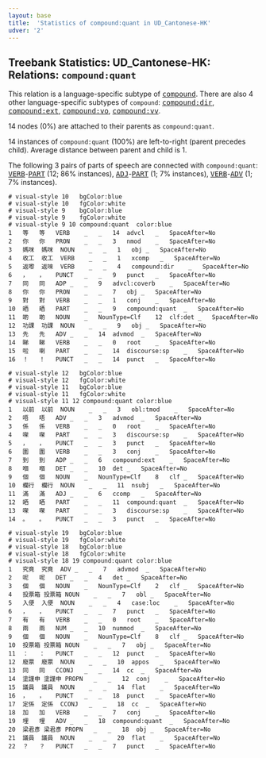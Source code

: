 ```yaml
---
layout: base
title:  'Statistics of compound:quant in UD_Cantonese-HK'
udver: '2'
---
```


## Treebank Statistics: UD_Cantonese-HK: Relations: `compound:quant`

This relation is a language-specific subtype of <tt><a href="yue_hk-dep-compound.html">compound</a></tt>.
There are also 4 other language-specific subtypes of `compound`: <tt><a href="yue_hk-dep-compound-dir.html">compound:dir</a></tt>, <tt><a href="yue_hk-dep-compound-ext.html">compound:ext</a></tt>, <tt><a href="yue_hk-dep-compound-vo.html">compound:vo</a></tt>, <tt><a href="yue_hk-dep-compound-vv.html">compound:vv</a></tt>.

14 nodes (0%) are attached to their parents as `compound:quant`.

14 instances of `compound:quant` (100%) are left-to-right (parent precedes child).
Average distance between parent and child is 1.

The following 3 pairs of parts of speech are connected with `compound:quant`: <tt><a href="yue_hk-pos-VERB.html">VERB</a></tt>-<tt><a href="yue_hk-pos-PART.html">PART</a></tt> (12; 86% instances), <tt><a href="yue_hk-pos-ADJ.html">ADJ</a></tt>-<tt><a href="yue_hk-pos-PART.html">PART</a></tt> (1; 7% instances), <tt><a href="yue_hk-pos-VERB.html">VERB</a></tt>-<tt><a href="yue_hk-pos-ADV.html">ADV</a></tt> (1; 7% instances).


~~~ conllu
# visual-style 10	bgColor:blue
# visual-style 10	fgColor:white
# visual-style 9	bgColor:blue
# visual-style 9	fgColor:white
# visual-style 9 10 compound:quant	color:blue
1	等	等	VERB	_	_	14	advcl	_	SpaceAfter=No
2	你	你	PRON	_	_	3	nmod	_	SpaceAfter=No
3	媽咪	媽咪	NOUN	_	_	1	obj	_	SpaceAfter=No
4	收工	收工	VERB	_	_	1	xcomp	_	SpaceAfter=No
5	返嚟	返唻	VERB	_	_	4	compound:dir	_	SpaceAfter=No
6	，	，	PUNCT	_	_	9	punct	_	SpaceAfter=No
7	同	同	ADP	_	_	9	advcl:coverb	_	SpaceAfter=No
8	你	你	PRON	_	_	7	obj	_	SpaceAfter=No
9	對	對	VERB	_	_	1	conj	_	SpaceAfter=No
10	晒	晒	PART	_	_	9	compound:quant	_	SpaceAfter=No
11	啲	啲	NOUN	_	NounType=Clf	12	clf:det	_	SpaceAfter=No
12	功課	功課	NOUN	_	_	9	obj	_	SpaceAfter=No
13	先	先	ADV	_	_	14	advmod	_	SpaceAfter=No
14	睇	睇	VERB	_	_	0	root	_	SpaceAfter=No
15	啦	喇	PART	_	_	14	discourse:sp	_	SpaceAfter=No
16	！	！	PUNCT	_	_	14	punct	_	SpaceAfter=No

~~~


~~~ conllu
# visual-style 12	bgColor:blue
# visual-style 12	fgColor:white
# visual-style 11	bgColor:blue
# visual-style 11	fgColor:white
# visual-style 11 12 compound:quant	color:blue
1	以前	以前	NOUN	_	_	3	obl:tmod	_	SpaceAfter=No
2	唔	唔	ADV	_	_	3	advmod	_	SpaceAfter=No
3	係	係	VERB	_	_	0	root	_	SpaceAfter=No
4	㗎	㗎	PART	_	_	3	discourse:sp	_	SpaceAfter=No
5	，	，	PUNCT	_	_	3	punct	_	SpaceAfter=No
6	圍	圍	VERB	_	_	3	conj	_	SpaceAfter=No
7	到	到	ADP	_	_	6	compound:ext	_	SpaceAfter=No
8	嗰	嗰	DET	_	_	10	det	_	SpaceAfter=No
9	個	個	NOUN	_	NounType=Clf	8	clf	_	SpaceAfter=No
10	欄行	欄行	NOUN	_	_	11	nsubj	_	SpaceAfter=No
11	滿	滿	ADJ	_	_	6	ccomp	_	SpaceAfter=No
12	晒	晒	PART	_	_	11	compound:quant	_	SpaceAfter=No
13	㗎	㗎	PART	_	_	3	discourse:sp	_	SpaceAfter=No
14	。	。	PUNCT	_	_	3	punct	_	SpaceAfter=No

~~~


~~~ conllu
# visual-style 19	bgColor:blue
# visual-style 19	fgColor:white
# visual-style 18	bgColor:blue
# visual-style 18	fgColor:white
# visual-style 18 19 compound:quant	color:blue
1	究竟	究竟	ADV	_	_	7	advmod	_	SpaceAfter=No
2	呢	呢	DET	_	_	4	det	_	SpaceAfter=No
3	個	個	NOUN	_	NounType=Clf	2	clf	_	SpaceAfter=No
4	投票箱	投票箱	NOUN	_	_	7	obl	_	SpaceAfter=No
5	入便	入便	NOUN	_	_	4	case:loc	_	SpaceAfter=No
6	，	，	PUNCT	_	_	7	punct	_	SpaceAfter=No
7	有	有	VERB	_	_	0	root	_	SpaceAfter=No
8	兩	兩	NUM	_	_	10	nummod	_	SpaceAfter=No
9	個	個	NOUN	_	NounType=Clf	8	clf	_	SpaceAfter=No
10	投票箱	投票箱	NOUN	_	_	7	obj	_	SpaceAfter=No
11	：	：	PUNCT	_	_	12	punct	_	SpaceAfter=No
12	廢票	廢票	NOUN	_	_	10	appos	_	SpaceAfter=No
13	同	同	CCONJ	_	_	14	cc	_	SpaceAfter=No
14	塗謹申	塗謹申	PROPN	_	_	12	conj	_	SpaceAfter=No
15	議員	議員	NOUN	_	_	14	flat	_	SpaceAfter=No
16	，	，	PUNCT	_	_	18	punct	_	SpaceAfter=No
17	定係	定係	CCONJ	_	_	18	cc	_	SpaceAfter=No
18	加	加	VERB	_	_	7	conj	_	SpaceAfter=No
19	埋	埋	ADV	_	_	18	compound:quant	_	SpaceAfter=No
20	梁君彥	梁君彥	PROPN	_	_	18	obj	_	SpaceAfter=No
21	議員	議員	NOUN	_	_	20	flat	_	SpaceAfter=No
22	？	？	PUNCT	_	_	7	punct	_	SpaceAfter=No

~~~


